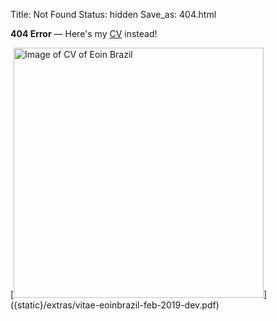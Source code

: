 Title: Not Found
Status: hidden
Save_as: 404.html

<strong>404 Error</strong> &#8212; Here's my [CV]({static}/extras/vitae-eoinbrazil-feb-2019-dev.pdf) instead!
<p>[<img alt="Image of CV of Eoin Brazil" src="{static}/extras/vitae-eoinbrazil-feb-2019-dev.png" width="400" />]({static}/extras/vitae-eoinbrazil-feb-2019-dev.pdf)</p>
